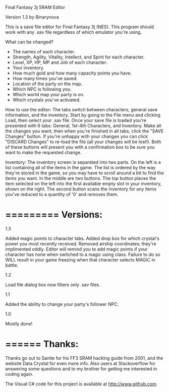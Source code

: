 Final Fantasy 3j SRAM Editor

Version 1.3 by Binarynova

This is a save file editor for Final Fantasy 3j (NES). This program should work with any .sav
file regardless of which emulator you're using.

What can be changed?

- The names of each character.
- Strength, Agility, Vitality, Intellect, and Spirit for each character.
- Level, XP, HP, MP and Job of each character.
- Your inventory.
- How much gold and how many capacity points you have.
- How many times you've saved.
- Location of the party on the map.
- Which NPC is following you.
- Which world map your party is on.
- Which crystals you've activated.

How to use the editor:
  The tabs switch between characters, general save information, and the inventory. Start by going to the File menu
and clicking Load, then select your .sav file. Once your save file is loaded you're presented with 6 tabs: General,
1st-4th Characters, and Inventory. Make all the changes you want, then when you're finished in all tabs, click the
"SAVE Changes" button. If you're unhappy with your changes you can click "DISCARD Changes" to re-load the file
(all your changes will be lost!). Both of these buttons will present you with a confirmation box to be sure you want
to make the requested change.

Inventory:
  The inventory screen is separated into two parts. On the left is a list containing all of the items in the game. The
list is ordered by the way they're stored in the game, so you may have to scroll around a bit to find the items you
want. In the middle are two buttons. The top button places the item selected on the left into the first available
empty slot in your inventory, shown on the right. The second button scans the inventory for any items you've reduced
to a quantity of '0' and removes them.

=========
Versions:
=========

1.3

Added magic points to character tabs. Added drop box for which crystal's power you most recently received. Removed airship coordinates; they're implimented oddly. Editor will remind you to add magic points if your character has none when switched to a magic using class. Failure to do so WILL result in your game freezing when that character selects MAGIC in battle. 

1.2

Load file dialog box now filters only .sav files.

1.1

Added the ability to change your party's follower NPC.

1.0

Mostly done!

======
Thanks:
======
Thanks go out to Sanite for his FF3 SRAM hacking guide from 2001, and the website Data Crystal for even more info. Also users at Stackoverflow for answering some questions and to my brother for getting me interested in coding again.

The Visual C# code for this project is available at http://www.github.com.
